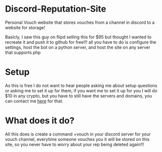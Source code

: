 # Discord-Reputation-Site
Personal Vouch website that stores vouches from a channel in discord to a website for storage!

Basicly, I saw this guy on flipd selling this for $95 but thought I wanted to recreate it and push it to github for free!!!
all you have to do is configure the settings, host the bot on a python server, and host the site on any server that supports php

# Setup
As this is free I do not want to hear people asking me about setup questions or asking me to set it up for them, if you want me to set it up for you I will do $10 in any crypto, but you have to still have the servers and domains,
you can contact me [here](https://liteeagle.me/) for that.

# What does it do?
All this does is create a command +vouch in your discord server for your vouch channel, everytime someone vouches you it will be stored on this site, so you never have to worry about your rep being deleted again!!!
